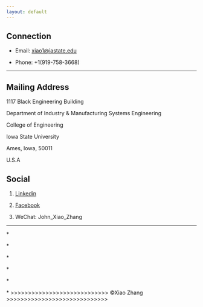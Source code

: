 ```yaml
---
layout: default
---
```


## Connection

* Email: xiao1@iastate.edu

* Phone: +1(919-758-3668)

---

## Mailing Address

 1117 Black Engineering Building
 
 Department of Industry & Manufacturing Systems Engineering

 College of Engineering
 
 Iowa State University
 
 Ames, Iowa, 50011
 
 U.S.A

## Social

1. [Linkedin](https://www.linkedin.com/in/zhangxiaoiowa/)

2. [Facebook](https://www.facebook.com/johnzhangwhut)

3. WeChat: John_Xiao_Zhang

- - -
<p> *
<p> *
<p> *
<p> *
<p> *
<p> * >>>>>>>>>>>>>>>>>>>>>>>>>>>> ©Xiao Zhang >>>>>>>>>>>>>>>>>>>>>>>>>>>>>
